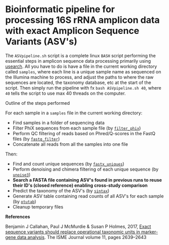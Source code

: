 # Bioinformatic pipeline for processing 16S rRNA amplicon data with exact Amplicon Sequence Variants (ASV's)
The `ASVpipeline.sh` script is a complete linux `BASH` script performing the essential steps in amplicon sequence data processing primarily using [usearch](http://drive5.com/usearch/). All you have to do is have a file in the current working directory called `samples`, where each line is a unique sample name as sequenced on the Illumina machine to process, and adjust the paths to where the raw sequences are located, the taxonomy database, etc at the start of the script. Then simply run the pipeline with fx `bash ASVpipeline.sh 40`, where `40` tells the script to use max 40 threads on the computer.

Outline of the steps performed

For each sample in a `samples` file in the current working directory:
 - Find samples in a folder of sequencing data
 - Filter PhiX sequences from each sample file (by [`filter_phix`](http://drive5.com/usearch/manual/cmd_filter_phix.html))
 - Perform QC filtering of reads based on Phred/Q-scores in the FastQ files (by [`fastq_filter`](http://drive5.com/usearch/manual/cmd_fastq_filter.html))
 - Concatenate all reads from all the samples into one file
 
Then:

 - Find and count unique sequences (by [`fastx_uniques`](http://drive5.com/usearch/manual/cmd_fastx_uniques.html))
 - Perform denoising and chimera filtering of each unique sequence (by [`unoise3`](http://drive5.com/usearch/manual/cmd_unoise3.html))
 - **Search a FASTA file containing ASV's found in previous runs to reuse their ID's (closed reference) enabling cross-study comparison**
 - Predict the taxonomy of the ASV's (by [`sintax`](http://drive5.com/usearch/manual/cmd_sintax.html))
 - Generate ASV table containing read counts of all ASV's for each sample (by [`otutab`](http://drive5.com/usearch/manual/cmd_otutab.html))
 - Cleanup temporary files
  
**References**

Benjamin J Callahan, Paul J McMurdie & Susan P Holmes, 2017, [Exact sequence variants should replace operational taxonomic units in marker-gene data analysis](https://www.nature.com/articles/ismej2017119/). The ISME Journal volume 11, pages 2639–2643
